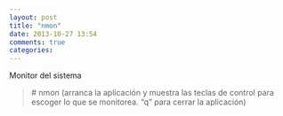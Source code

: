 ```yaml
---
layout: post
title: "nmon"
date: 2013-10-27 13:54
comments: true
categories: 
---
```

Monitor del sistema

>\# nmon   (arranca la aplicación y muestra las teclas de control para escoger lo que se monitorea. “q” para cerrar la aplicación)

